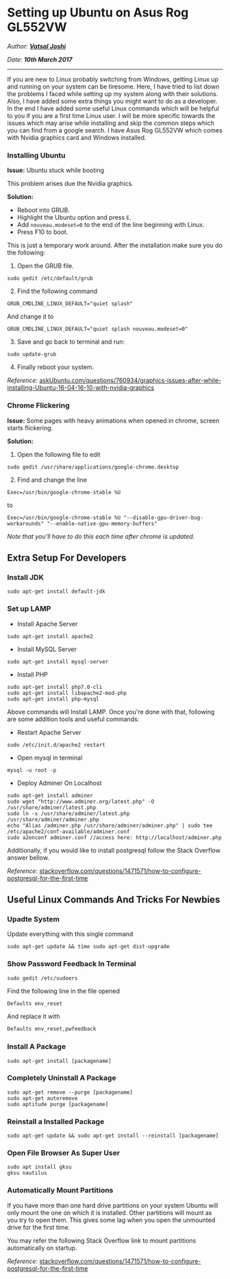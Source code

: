 # Setting up Ubuntu on Asus Rog GL552VW

_Author: **[Vatsal Joshi](https://vatz88.in)**_

_Date: **10th March 2017**_

---

If you are new to Linux probably switching from Windows, getting Linux up and running on your system can be tiresome.
Here, I have tried to list down the problems I faced while setting up my system along with their solutions. Also, I have added some extra things you might want to do as a developer.
In the end I have added some useful Linux commands which will be helpful to you if you are a first time Linux user.
I will be more specific towards the issues which may arise while installing and skip the common steps which you can find from a google search. I have Asus Rog GL552VW which comes with Nvidia graphics card and Windows installed.

### Installing Ubuntu

**Issue:** Ubuntu stuck while booting

This problem arises due the Nvidia graphics.

**Solution:**

* Reboot into GRUB.</li>
* Highlight the Ubuntu option and press `E`.
* Add `nouveau.modeset=0` to the end of the line beginning with Linux.
* Press F10 to boot.

This is just a temporary work around. After the installation make sure you do the following:

1.  Open the GRUB file.

```shell
sudo gedit /etc/default/grub
```

2.  Find the following command

```shell
GRUB_CMDLINE_LINUX_DEFAULT="quiet splash"
```

And change it to

```shell
GRUB_CMDLINE_LINUX_DEFAULT="quiet splash nouveau.modeset=0"
```

3.  Save and go back to terminal and run:

```shell
sudo update-grub
```

4.  Finally reboot your system.

_Reference:_ [askUbuntu.com/questions/760934/graphics-issues-after-while-installing-Ubuntu-16-04-16-10-with-nvidia-graphics](http://askUbuntu.com/questions/760934/graphics-issues-after-while-installing-Ubuntu-16-04-16-10-with-nvidia-graphics)

### Chrome Flickering

**Issue:** Some pages with heavy animations when opened in chrome, screen starts flickering.

**Solution:**

1.  Open the following file to edit

```shell
sudo gedit /usr/share/applications/google-chrome.desktop
```

2.  Find and change the line

```shell
Exec=/usr/bin/google-chrome-stable %U
```

to

```shell
Exec=/usr/bin/google-chrome-stable %U "--disable-gpu-driver-bug-workarounds" "--enable-native-gpu-memory-buffers"
```

_Note that you'll have to do this each time after chrome is updated._

## Extra Setup For Developers

### Install JDK

```shell
sudo apt-get install default-jdk
```

### Set up LAMP

* Install Apache Server

```shell
sudo apt-get install apache2
```

* Install MySQL Server

```shell
sudo apt-get install mysql-server
```

* Install PHP

```shell
sudo apt-get install php7.0-cli
sudo apt-get install libapache2-mod-php
sudo apt-get install php-mysql
```

Above commands will Install LAMP. Once you're done with that, following are some addition tools and useful commands:

* Restart Apache Server

```shell
sudo /etc/init.d/apache2 restart
```

* Open mysql in terminal

```shell
mysql -u root -p
```

* Deploy Adminer On Localhost

```shell
sudo apt-get install adminer
sudo wget "http://www.adminer.org/latest.php" -O /usr/share/adminer/latest.php
sudo ln -s /usr/share/adminer/latest.php /usr/share/adminer/adminer.php
echo "Alias /adminer.php /usr/share/adminer/adminer.php" | sudo tee /etc/apache2/conf-available/adminer.conf
sudo a2enconf adminer.conf //access here: http://localhost/adminer.php
```

Additionally, if you would like to install postgresql follow the Stack Overflow answer bellow.

_Reference:_ [stackoverflow.com/questions/1471571/how-to-configure-postgresql-for-the-first-time](https://stackoverflow.com/questions/1471571/how-to-configure-postgresql-for-the-first-time)

## Useful Linux Commands And Tricks For Newbies

### Upadte System

Update everything with this single command

```shell
sudo apt-get update && time sudo apt-get dist-upgrade
```

### Show Password Feedback In Terminal

```shell
sudo gedit /etc/sudoers
```

Find the following line in the file opened

```txt
Defaults env_reset
```

And replace it with

```txt
Defaults env_reset,pwfeedback
```

### Install A Package

```shell
sudo apt-get install [packagename]
```

### Completely Uninstall A Package

```shell
sudo apt-get remove --purge [packagename]
sudo apt-get autoremove
sudo aptitude purge [packagename]
```

### Reinstall a Installed Package

```shell
sudo apt-get update && sudo apt-get install --reinstall [packagename]
```

### Open File Browser As Super User

```shell
sudo apt install gksu
gksu nautilus
```

### Automatically Mount Partitions

If you have more than one hard drive partitions on your system Ubuntu will only mount the one on which it is installed. Other partitions will mount as you try to open them. This gives some lag when you open the unmounted drive for the first time.

You may refer the following Stack Overflow link to mount partitions automatically on startup.

_Reference:_ [stackoverflow.com/questions/1471571/how-to-configure-postgresql-for-the-first-time](https://stackoverflow.com/questions/1471571/how-to-configure-postgresql-for-the-first-time)

